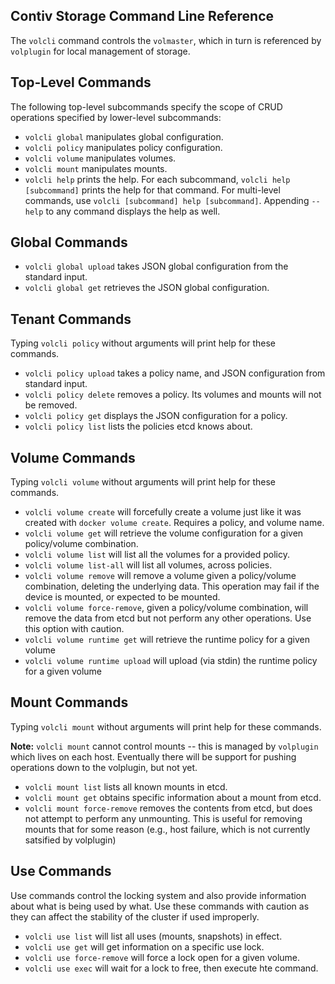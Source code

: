 ## Contiv Storage Command Line Reference

The `volcli` command controls the `volmaster`, which in turn is referenced by `volplugin` for local management of storage. 

## Top-Level Commands

The following top-level subcommands specify the scope of CRUD operations specified by lower-level subcommands:

- `volcli global` manipulates global configuration.
- `volcli policy` manipulates policy configuration.
- `volcli volume` manipulates volumes.
- `volcli mount` manipulates mounts.
- `volcli help` prints the help. For each subcommand, `volcli help [subcommand]` prints the help for that command. For multi-level commands, use `volcli [subcommand] help [subcommand]`. Appending `--help` to any command displays the help as well.

## Global Commands

- `volcli global upload` takes JSON global configuration from the standard input.
- `volcli global get` retrieves the JSON global configuration.

## Tenant Commands

Typing `volcli policy` without arguments will print help for these commands.

- `volcli policy upload` takes a policy name, and JSON configuration from standard input.
- `volcli policy delete` removes a policy. Its volumes and mounts will not be removed.
- `volcli policy get` displays the JSON configuration for a policy.
- `volcli policy list` lists the policies etcd knows about.

## Volume Commands

Typing `volcli volume` without arguments will print help for these commands.

- `volcli volume create` will forcefully create a volume just like it was created with `docker volume create`. Requires a policy, and volume name.
- `volcli volume get` will retrieve the volume configuration for a given policy/volume combination.
- `volcli volume list` will list all the volumes for a provided policy.
- `volcli volume list-all` will list all volumes, across policies.
- `volcli volume remove` will remove a volume given a policy/volume combination, deleting the underlying data.  This operation may fail if the device is mounted, or expected to be mounted.
- `volcli volume force-remove`, given a policy/volume combination, will remove the data from etcd but not perform any other operations. Use this option with caution.
- `volcli volume runtime get` will retrieve the runtime policy for a given volume
- `volcli volume runtime upload` will upload (via stdin) the runtime policy for a given volume

## Mount Commands

Typing `volcli mount` without arguments will print help for these commands.

**Note:** `volcli mount` cannot control mounts -- this is managed by `volplugin` which lives on each host. Eventually there will be support for pushing operations down to the volplugin, but not yet.

- `volcli mount list` lists all known mounts in etcd.
- `volcli mount get` obtains specific information about a mount from etcd.
- `volcli mount force-remove` removes the contents from etcd, but does not attempt to perform any unmounting. This is useful for removing mounts that for some reason (e.g., host failure, which is not currently satsified by volplugin)

## Use Commands

Use commands control the locking system and also provide information about what is being used by what. Use these commands with caution as they can affect the stability of the cluster if used improperly.

- `volcli use list` will list all uses (mounts, snapshots) in effect.
- `volcli use get` will get information on a specific use lock.
- `volcli use force-remove` will force a lock open for a given volume.
- `volcli use exec` will wait for a lock to free, then execute hte command.
